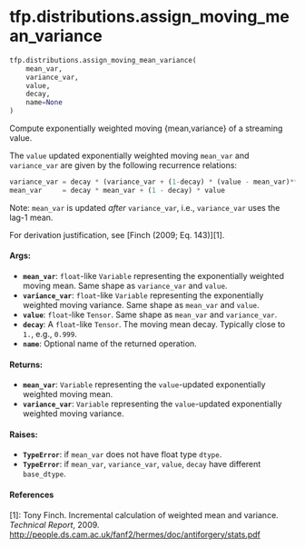 <div itemscope itemtype="http://developers.google.com/ReferenceObject">
<meta itemprop="name" content="tfp.distributions.assign_moving_mean_variance" />
</div>

# tfp.distributions.assign_moving_mean_variance

``` python
tfp.distributions.assign_moving_mean_variance(
    mean_var,
    variance_var,
    value,
    decay,
    name=None
)
```

Compute exponentially weighted moving {mean,variance} of a streaming value.

The `value` updated exponentially weighted moving `mean_var` and
`variance_var` are given by the following recurrence relations:

```python
variance_var = decay * (variance_var + (1-decay) * (value - mean_var)**2)
mean_var     = decay * mean_var + (1 - decay) * value
```

Note: `mean_var` is updated *after* `variance_var`, i.e., `variance_var` uses
the lag-1 mean.

For derivation justification, see [Finch (2009; Eq. 143)][1].

#### Args:

* <b>`mean_var`</b>: `float`-like `Variable` representing the exponentially weighted
    moving mean. Same shape as `variance_var` and `value`.
* <b>`variance_var`</b>: `float`-like `Variable` representing the
    exponentially weighted moving variance. Same shape as `mean_var` and
    `value`.
* <b>`value`</b>: `float`-like `Tensor`. Same shape as `mean_var` and `variance_var`.
* <b>`decay`</b>: A `float`-like `Tensor`. The moving mean decay. Typically close to
    `1.`, e.g., `0.999`.
* <b>`name`</b>: Optional name of the returned operation.


#### Returns:

* <b>`mean_var`</b>: `Variable` representing the `value`-updated exponentially weighted
    moving mean.
* <b>`variance_var`</b>: `Variable` representing the `value`-updated
    exponentially weighted moving variance.


#### Raises:

* <b>`TypeError`</b>: if `mean_var` does not have float type `dtype`.
* <b>`TypeError`</b>: if `mean_var`, `variance_var`, `value`, `decay` have different
    `base_dtype`.

#### References

[1]: Tony Finch. Incremental calculation of weighted mean and variance.
     _Technical Report_, 2009.
     http://people.ds.cam.ac.uk/fanf2/hermes/doc/antiforgery/stats.pdf